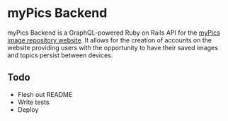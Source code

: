 # myPics Backend

myPics Backend is a GraphQL-powered Ruby on Rails API for the [myPics image repository website](https://github.com/keithradford/image-repository). It allows for the creation of accounts on the website providing users with the opportunity to have their saved images and topics persist between devices.

## Todo

- Flesh out README
- Write tests
- Deploy
